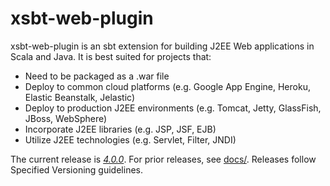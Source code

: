 # xsbt-web-plugin

xsbt-web-plugin is an sbt extension for building J2EE Web applications
in Scala and Java.  It is best suited for projects that:

* Need to be packaged as a .war file
* Deploy to common cloud platforms (e.g. Google App Engine, Heroku,
  Elastic Beanstalk, Jelastic)
* Deploy to production J2EE environments (e.g. Tomcat, Jetty, GlassFish,
  JBoss, WebSphere)
* Incorporate J2EE libraries (e.g. JSP, JSF, EJB)
* Utilize J2EE technologies (e.g. Servlet, Filter, JNDI)

The current release is [*4.0.0*](docs/4.0.md).  For prior releases, see
[docs/](docs/).  Releases follow Specified Versioning guidelines.
